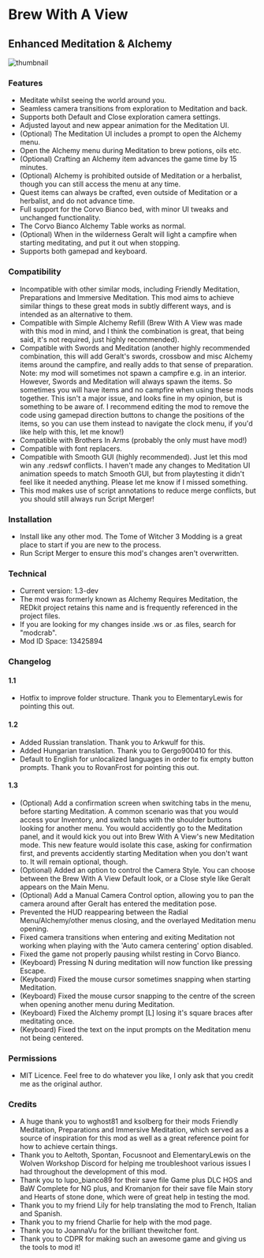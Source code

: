# Brew With A View
## Enhanced Meditation & Alchemy

![thumbnail](https://github.com/user-attachments/assets/1de3414e-160d-4e22-b70e-a69483d138d0)

### Features
- Meditate whilst seeing the world around you.
- Seamless camera transitions from exploration to Meditation and back.
- Supports both Default and Close exploration camera settings.
- Adjusted layout and new appear animation for the Meditation UI.
- (Optional) The Meditation UI includes a prompt to open the Alchemy menu.
- Open the Alchemy menu during Meditation to brew potions, oils etc.
- (Optional) Crafting an Alchemy item advances the game time by 15 minutes.
- (Optional) Alchemy is prohibited outside of Meditation or a herbalist, though you can still access the menu at any time.
- Quest items can always be crafted, even outside of Meditation or a herbalist, and do not advance time.
- Full support for the Corvo Bianco bed, with minor UI tweaks and unchanged functionality.
- The Corvo Bianco Alchemy Table works as normal.
- (Optional) When in the wilderness Geralt will light a campfire when starting meditating, and put it out when stopping.
- Supports both gamepad and keyboard.

### Compatibility
- Incompatible with other similar mods, including Friendly Meditation, Preparations ﻿and Immersive Meditation﻿. This mod aims to achieve similar things to these great mods in subtly different ways, and is intended as an alternative to them.
- Compatible with Simple Alchemy Refill﻿ ﻿(Brew With A View was made with this mod in mind, and I think the combination is great, that being said, it's not required, just highly recommended).
- Compatible with Swords and Meditation﻿ (another highly recommended combination, this will add Geralt's swords, crossbow and misc Alchemy items around the campfire, and really adds to that sense of preparation. Note: my mod will sometimes not spawn a campfire e.g. in an interior. However, Swords and Meditation will always spawn the items. So sometimes you will have items and no campfire when using these mods together. This isn't a major issue, and looks fine in my opinion, but is something to be aware of. I recommend editing the mod to remove the code using gamepad direction buttons to change the positions of the items, so you can use them instead to navigate the clock menu, if you'd like help with this, let me know!)
- Compatible with Brothers In Arms﻿ (probably the only must have mod!)
- Compatible with font replacers.
- Compatible with Smooth GUI﻿ (highly recommended). Just let this mod win any .redswf conflicts. I haven't made any changes to Meditation UI animation speeds to match Smooth GUI, but from playtesting it didn't feel like it needed anything. Please let me know if I missed something.
- This mod makes use of script annotations to reduce merge conflicts, but you should still always run Script Merger!

### Installation
- Install like any other mod. The Tome of Witcher 3 Modding is a great place to start if you are new to the process.
- Run Script Merger to ensure this mod's changes aren't overwritten.

### Technical
- Current version: 1.3-dev
- The mod was formerly known as Alchemy Requires Meditation, the REDkit project retains this name and is frequently referenced in the project files.
- If you are looking for my changes inside .ws or .as files, search for "modcrab".
- Mod ID Space: 13425894

### Changelog
#### 1.1
- Hotfix to improve folder structure. Thank you to ElementaryLewis for pointing this out.
#### 1.2
- Added Russian translation. Thank you to Arkwulf for this.
- Added Hungarian translation. Thank you to Gergo900410 for this.
- Default to English for unlocalized languages in order to fix empty button prompts. Thank you to RovanFrost for pointing this out.
#### 1.3
- (Optional) Add a confirmation screen when switching tabs in the menu, before starting Meditation. A common scenario was that you would access your Inventory, and switch tabs with the shoulder buttons looking for another menu. You would accidently go to the Meditation panel, and it would kick you out into Brew With A View's new Meditation mode. This new feature would isolate this case, asking for confirmation first, and prevents accidently starting Meditation when you don't want to. It will remain optional, though.
- (Optional) Added an option to control the Camera Style. You can choose between the Brew With A View Default look, or a Close style like Geralt appears on the Main Menu.
- (Optional) Add a Manual Camera Control option, allowing you to pan the camera around after Geralt has entered the meditation pose.
- Prevented the HUD reappearing between the Radial Menu/Alchemy/other menus closing, and the overlayed Meditation menu opening.
- Fixed camera transitions when entering and exiting Meditation not working when playing with the 'Auto camera centering' option disabled.
- Fixed the game not properly pausing whilst resting in Corvo Bianco.
- (Keyboard) Pressing N during meditation will now function like pressing Escape.
- (Keyboard) Fixed the mouse cursor sometimes snapping when starting Meditation.
- (Keyboard) Fixed the mouse cursor snapping to the centre of the screen when opening another menu during Meditation.
- (Keyboard) Fixed the Alchemy prompt [L] losing it's square braces after meditating once.
- (Keyboard) Fixed the text on the input prompts on the Meditation menu not being centered.


### Permissions
- MIT Licence. Feel free to do whatever you like, I only ask that you credit me as the original author.

### Credits
- A huge thank you to wghost81 ﻿and ksolberg ﻿for their mods Friendly Meditation﻿, Preparations ﻿and Immersive Meditation﻿, which served as a source of inspiration for this mod as well as a great reference point for how to achieve certain things.
- Thank you to Aeltoth﻿, Spontan, Focusnoot and ElementaryLewis ﻿on the Wolven Workshop Discord for helping me troubleshoot various issues I had throughout the development of this mod.
- Thank you to lupo_bianco89 ﻿for their save file Game plus DLC HOS and BaW Complete for NG plus﻿, and Kromanjon ﻿for their ﻿save file Main story and Hearts of stone done﻿, which were of great help in testing the mod.
- Thank you to my friend Lily for help translating the mod to French, Italian and Spanish.
- Thank you to my friend Charlie for help with the mod page.
- Thank you to JoannaVu ﻿for the brilliant thewitcher ﻿font.
- Thank you to CDPR for making such an awesome game and giving us the tools to mod it!
